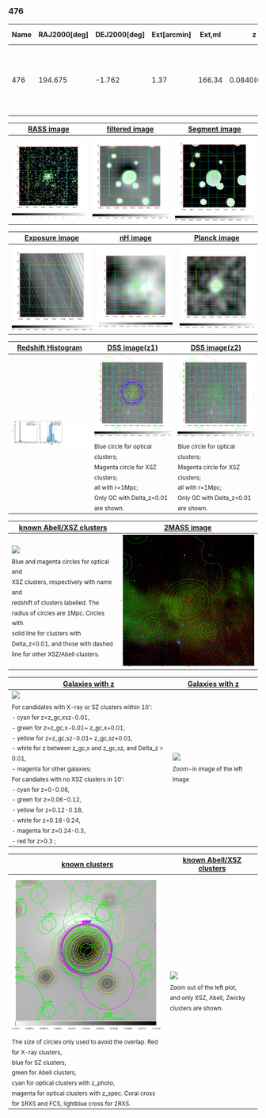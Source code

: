 <div STYLE="page-break-after: always;"></div>

### 476

|Name|RAJ2000[deg]|DEJ2000[deg] |Ext[arcmin]| Ext,ml | z | z_src| C|GC(XSZ,Delta_z<0.01)| GC(OPT,Delta_z<0.01)|GC| R_sig[arcmin] | R500[arcmin] | R500[Mpc]| CRsig[c/s] | CR500[c/s] |L500[1E44 erg/s]|F500[1E-12 erg/s/cm^2]| M500[1E14 Msun]|Tx[keV]|Cnt_sig|Beta|Rc[arcmin]|Comment|Alias|
|---|---|---|---|---|---|------|---|--------|---------|----------|---|---|---|---|---|---|---|---|---|---|---|---|---|---|
|476| 194.675| -1.762| 1.37| 166.34| 0.0840(0.005)| z1, z_xsz| B| F20, L03, MCXC, PSZ2, Tar, XB| A, N, RM, W| A, C, F20, L03, MCXC, N, PSZ2, Tar, W, XB| 22.285| 12.335| 1.168| 1.094(0.117)| 1.019(0.109)| 3.590(0.171)| 20.512(0.976)| 4.91(0.11)| 5.87(0.09)| 369.7| 0.715(-0.032+0.039)| 2.537(-0.279+0.318)| -| k090|

|[RASS image](../image/476/476_img.pdf)|[filtered image](../image/476/476_fil.pdf)|[Segment image](../image/476/476_seg.pdf)|
|-------------------|--------------------|-------------------|
| <img src="../image/476/476_img.png" width="300">  | <img src="../image/476/476_fil.png" width="300">   | <img src="../image/476/476_seg.png" width="300">  |

|[Exposure image](../image/476/476_mex.pdf)| [nH image](../image/476/476_nh.pdf)| [Planck image](../image/476/476_p.pdf)|
|-------------------|--------------------|-------------------|
|<img src="../image/476/476_mex.png" width="300">   | <img src="../image/476/476_nh.png" width="300">    | <img src="../image/476/476_p.png" width="300"> |

|[Redshift Histogram](../image/476/476_zg.pdf) | [DSS image(z1)](../image/476/476_dss_z1.pdf)      |  [DSS image(z2)](../image/476/476_dss_z2.pdf)    |
|-------------------|--------------------|-------------------|
|<img src="../image/476/476_zg.png" width="300"> |<img src="../image/476/476_dss_z1.png" width="300"> <sub><br>Blue circle for optical clusters; <br>Magenta circle for XSZ clusters; <br>all with r=1Mpc; <br>Only GC with Delta_z<0.01 are shown. </sub>| <img src="../image/476/476_dss_z2.png" width="300"><sub><br>Blue circle for optical clusters; <br>Magenta circle for XSZ clusters; <br>all with r=1Mpc; <br>Only GC with Delta_z<0.01 are shown. </sub> |

|[known Abell/XSZ clusters](../image/476/476_m.pdf) | [2MASS image](../image/476/476_2mass.pdf)      |
|-------------------|-------------------|
|<img src=../image/476/476_m.png width="300"> <br><sub>Blue and magenta circles for optical and <br>XSZ clusters, respectively with name and <br>redshift of clusters labelled. The <br>radius of circles are 1Mpc. Circles with <br>solid line for clusters with <br>Delta_z<0.01, and those with dashed <br>line for other XSZ/Abell clusters.        </sub>|<img src="../image/476/476_2mass.png" width="300">  |

|[Galaxies with z](../image/476/476_opt_ned.pdf) |[Galaxies with z](../image/476/476_opt_ned_zoom.pdf) |
|-------------------|-------------------|
| <img src=../image/476/476_opt_ned.png width="300"> <br><sub> For candidates with X-ray or SZ clusters within 10': <br> - cyan for z<z_gc,xsz-0.01, <br> - green for z=z_gc,x-0.01~ z_gc,x+0.01, <br> - yellow for z=z_gc,sz-0.01~ z_gc,sz+0.01, <br> - white for z between z_gc,x and z_gc,sz, and Delta_z > 0.01, <br> - magenta for other galaxies; <br>For candiates with no XSZ clusters in 10': <br> - cyan for z=0-0.06, <br> - green for z=0.06-0.12, <br> - yellow for z=0.12-0.18, <br> - white for z=0.18-0.24, <br> - magenta for z=0.24-0.3, <br> - red for z>0.3 ;  </sub>|<img src=../image/476/476_opt_ned_zoom.png width="300">  <br><sub> Zoom-in image of the left image</sub>|

|[known clusters](../image/476/476_gc.pdf) |[known Abell/XSZ clusters](../image/476/476_gc_large.pdf) |
|-------------------|-------------------|
| <img src=../image/476/476_gc.png width="300"> <br><sub> The size of circles only used to avoid the overlap. Red for X-ray clusters, <br> blue for SZ clusters, <br> green for Abell clusters, <br> cyan for optical clusters with z_photo, <br> magenta for optical clusters with z_spec. Coral cross for 1RXS and FCS, lightblue cross for 2RXS. </sub>|<img src=../image/476/476_gc_large.png width="300"> <br><sub> Zoom out of the left plot, <br> and only XSZ, Abell, Zwicky clusters are shown. </sub> |



